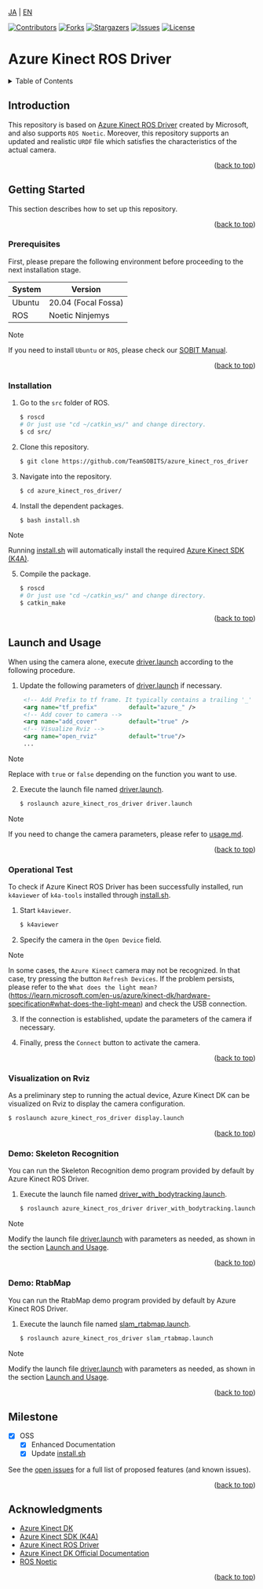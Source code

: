 <a name="readme-top"></a>

[JA](README.md) | [EN](README.en.md)

[![Contributors][contributors-shield]][contributors-url]
[![Forks][forks-shield]][forks-url]
[![Stargazers][stars-shield]][stars-url]
[![Issues][issues-shield]][issues-url]
[![License][license-shield]][license-url]

# Azure Kinect ROS Driver

<!-- TABLE OF CONTENTS -->
<details>
  <summary>Table of Contents</summary>
  <ol>
    <li>
      <a href="#introduction">Introduction</a>
    </li>
    <li>
      <a href="#getting-started">Getting Started</a>
      <ul>
        <li><a href="#prerequisites">Prerequisites</a></li>
        <li><a href="#installation">Installation</a></li>
      </ul>
    </li>
    <li>
    　<a href="#launch-and-usage">Launch and Usage</a>
      <ul>
        <li><a href="#operational-test">Operational Test</a></li>
        <li><a href="#visualization-on-rviz">Visualization on Rviz</a></li>
        <li><a href="#demo:-skeleton-recognition">Demo: Skeleton Recognition</a></li>
        <li><a href="#demo:-rtabMap">Demo: RtabMap</a></li>
      </ul>
    </li>
    <li>
    <li><a href="#milestone">Milestone</a></li>
    <!-- <li><a href="#contributing">Contributing</a></li> -->
    <!-- <li><a href="#license">License</a></li> -->
    <li><a href="#acknowledgments">Acknowledgments</a></li>
  </ol>
</details>



<!-- INTRODUCTION -->
## Introduction

This repository is based on [Azure Kinect ROS Driver](https://github.com/microsoft/Azure_Kinect_ROS_Driver) created by Microsoft, and also supports `ROS Noetic`.
Moreover, this repository supports an updated and realistic `URDF` file which satisfies the characteristics of the actual camera.

<p align="right">(<a href="#readme-top">back to top</a>)</p>



<!-- GETTING STARTED -->
## Getting Started

This section describes how to set up this repository.

<p align="right">(<a href="#readme-top">back to top</a>)</p>


### Prerequisites

First, please prepare the following environment before proceeding to the next installation stage.

| System  | Version |
| ------------- | ------------- |
| Ubuntu | 20.04 (Focal Fossa) |
| ROS | Noetic Ninjemys |

> [!NOTE]
> If you need to install `Ubuntu` or `ROS`, please check our [SOBIT Manual](https://github.com/TeamSOBITS/sobits_manual#%E9%96%8B%E7%99%BA%E7%92%B0%E5%A2%83%E3%81%AB%E3%81%A4%E3%81%84%E3%81%A6).

<p align="right">(<a href="#readme-top">back to top</a>)</p>


### Installation

1. Go to the `src` folder of ROS.
   ```sh
   $ roscd
   # Or just use "cd ~/catkin_ws/" and change directory.
   $ cd src/
   ```
2. Clone this repository.
   ```sh
   $ git clone https://github.com/TeamSOBITS/azure_kinect_ros_driver
   ```
3. Navigate into the repository.
   ```sh
   $ cd azure_kinect_ros_driver/
   ```
4. Install the dependent packages.
   ```sh
   $ bash install.sh
   ```

> [!NOTE]
> Running [install.sh](install.sh) will automatically install the required [Azure Kinect SDK (K4A)](https://github.com/microsoft/Azure-Kinect-Sensor-SDK).

5. Compile the package.
   ```sh
   $ roscd
   # Or just use "cd ~/catkin_ws/" and change directory.
   $ catkin_make
   ```

<p align="right">(<a href="#readme-top">back to top</a>)</p>


<!-- LAUNCH AND USAGE EXAMPLES -->
## Launch and Usage

When using the camera alone, execute [driver.launch](launch/driver.launch) according to the following procedure.

1. Update the following parameters of [driver.launch](launch/driver.launch) if necessary.
   ```xml
    <!-- Add Prefix to tf frame. It typically contains a trailing '_' unless empty. -->
    <arg name="tf_prefix"         default="azure_" />
    <!-- Add cover to camera -->
    <arg name="add_cover"         default="true" />
    <!-- Visualize Rviz -->
    <arg name="open_rviz"         default="true"/>
    ...
   ```

> [!NOTE]
> Replace with `true` or `false` depending on the function you want to use.

2. Execute the launch file named [driver.launch](launch/driver.launch).
   ```sh
   $ roslaunch azure_kinect_ros_driver driver.launch
   ```

> [!NOTE]
> If you need to change the camera parameters, please refer to [usage.md](docs/usage.md).

<p align="right">(<a href="#readme-top">back to top</a>)</p>


### Operational Test

To check if Azure Kinect ROS Driver has been successfully installed, run `k4aviewer` of `k4a-tools` installed through [install.sh](install.sh).

1. Start `k4aviewer`.
    ```sh
    $ k4aviewer
    ```

2. Specify the camera in the `Open Device` field.

> [!NOTE]
> In some cases, the `Azure Kinect` camera may not be recognized. In that case, try pressing the button `Refresh Devices`. If the problem persists, please refer to the `What does the light mean?`(https://learn.microsoft.com/en-us/azure/kinect-dk/hardware-specification#what-does-the-light-mean) and check the USB connection.

3. If the connection is established, update the parameters of the camera if necessary.

4. Finally, press the `Connect` button to activate the camera.

<p align="right">(<a href="#readme-top">back to top</a>)</p>


### Visualization on Rviz

As a preliminary step to running the actual device, Azure Kinect DK can be visualized on Rviz to display the camera configuration.

```sh
$ roslaunch azure_kinect_ros_driver display.launch
```

<p align="right">(<a href="#readme-top">back to top</a>)</p>


### Demo: Skeleton Recognition

You can run the Skeleton Recognition demo program provided by default by Azure Kinect ROS Driver.

1. Execute the launch file named [driver_with_bodytracking.launch](launch/driver_with_bodytracking.launch).
    ```sh
    $ roslaunch azure_kinect_ros_driver driver_with_bodytracking.launch
    ```

> [!NOTE]
> Modify the launch file [driver.launch](launch/driver.launch) with parameters as needed, as shown in the section [Launch and Usage](#launch-and-usage).

<p align="right">(<a href="#readme-top">back to top</a>)</p>


### Demo: RtabMap

You can run the RtabMap demo program provided by default by Azure Kinect ROS Driver.

1. Execute the launch file named [slam_rtabmap.launch](launch/slam_rtabmap.launch).
    ```sh
    $ roslaunch azure_kinect_ros_driver slam_rtabmap.launch
    ```

> [!NOTE]
> Modify the launch file [driver.launch](launch/driver.launch) with parameters as needed, as shown in the section [Launch and Usage](#launch-and-usage).

<p align="right">(<a href="#readme-top">back to top</a>)</p>


<!-- MILESTONE -->
## Milestone

- [x] OSS
    - [x] Enhanced Documentation
    - [x] Update [install.sh](install.sh)

See the [open issues][license-url] for a full list of proposed features (and known issues).

<p align="right">(<a href="#readme-top">back to top</a>)</p>


<!-- CONTRIBUTING -->
<!-- ## Contributing

Contributions are what make the open source community such an amazing place to learn, inspire, and create. Any contributions you make are **greatly appreciated**.

If you have a suggestion that would make this better, please fork the repo and create a pull request. You can also simply open an issue with the tag "enhancement".
Don't forget to give the project a star! Thanks again!

1. Fork the Project
2. Create your Feature Branch (`git checkout -b feature/AmazingFeature`)
3. Commit your Changes (`git commit -m 'Add some AmazingFeature'`)
4. Push to the Branch (`git push origin feature/AmazingFeature`)
5. Open a Pull Request

<p align="right">(<a href="#readme-top">back to top</a>)</p> -->


<!-- LICENSE -->
<!-- ## License

Distributed under the MIT License. See `LICENSE.txt` for more information.

<p align="right">(<a href="#readme-top">back to top</a>)</p> -->


<!-- ACKNOWLEDGMENTS -->
## Acknowledgments

* [Azure Kinect DK](https://azure.microsoft.com/ja-jp/products/kinect-dk)
* [Azure Kinect SDK (K4A)](https://github.com/microsoft/Azure-Kinect-Sensor-SDK)
* [Azure Kinect ROS Driver](https://github.com/microsoft/Azure_Kinect_ROS_Driver)
* [Azure Kinect DK Official Documentation](https://learn.microsoft.com/ja-jp/azure/kinect-dk/)
* [ROS Noetic](http://wiki.ros.org/noetic)


<p align="right">(<a href="#readme-top">back to top</a>)</p>



<!-- MARKDOWN LINKS & IMAGES -->
<!-- https://www.markdownguide.org/basic-syntax/#reference-style-links -->
[contributors-shield]: https://img.shields.io/github/contributors/TeamSOBITS/azure_kinect_ros_driver.svg?style=for-the-badge
[contributors-url]: https://github.com/TeamSOBITS/azure_kinect_ros_driver/graphs/contributors
[forks-shield]: https://img.shields.io/github/forks/TeamSOBITS/azure_kinect_ros_driver.svg?style=for-the-badge
[forks-url]: https://github.com/TeamSOBITS/azure_kinect_ros_driver/network/members
[stars-shield]: https://img.shields.io/github/stars/TeamSOBITS/azure_kinect_ros_driver.svg?style=for-the-badge
[stars-url]: https://github.com/TeamSOBITS/azure_kinect_ros_driver/stargazers
[issues-shield]: https://img.shields.io/github/issues/TeamSOBITS/azure_kinect_ros_driver.svg?style=for-the-badge
[issues-url]: https://github.com/TeamSOBITS/azure_kinect_ros_driver/issues
[license-shield]: https://img.shields.io/github/license/TeamSOBITS/azure_kinect_ros_driver.svg?style=for-the-badge
[license-url]: LICENSE
